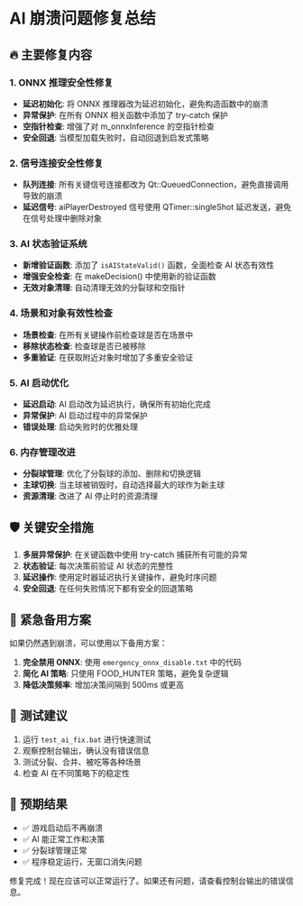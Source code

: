 # AI 崩溃问题修复总结

## 🔥 主要修复内容

### 1. ONNX 推理安全性修复
- **延迟初始化**: 将 ONNX 推理器改为延迟初始化，避免构造函数中的崩溃
- **异常保护**: 在所有 ONNX 相关函数中添加了 try-catch 保护
- **空指针检查**: 增强了对 m_onnxInference 的空指针检查
- **安全回退**: 当模型加载失败时，自动回退到启发式策略

### 2. 信号连接安全性修复
- **队列连接**: 所有关键信号连接都改为 Qt::QueuedConnection，避免直接调用导致的崩溃
- **延迟信号**: aiPlayerDestroyed 信号使用 QTimer::singleShot 延迟发送，避免在信号处理中删除对象

### 3. AI 状态验证系统
- **新增验证函数**: 添加了 `isAIStateValid()` 函数，全面检查 AI 状态有效性
- **增强安全检查**: 在 makeDecision() 中使用新的验证函数
- **无效对象清理**: 自动清理无效的分裂球和空指针

### 4. 场景和对象有效性检查
- **场景检查**: 在所有关键操作前检查球是否在场景中
- **移除状态检查**: 检查球是否已被移除
- **多重验证**: 在获取附近对象时增加了多重安全验证

### 5. AI 启动优化
- **延迟启动**: AI 启动改为延迟执行，确保所有初始化完成
- **异常保护**: AI 启动过程中的异常保护
- **错误处理**: 启动失败时的优雅处理

### 6. 内存管理改进
- **分裂球管理**: 优化了分裂球的添加、删除和切换逻辑
- **主球切换**: 当主球被销毁时，自动选择最大的球作为新主球
- **资源清理**: 改进了 AI 停止时的资源清理

## 🛡️ 关键安全措施

1. **多层异常保护**: 在关键函数中使用 try-catch 捕获所有可能的异常
2. **状态验证**: 每次决策前验证 AI 状态的完整性
3. **延迟操作**: 使用定时器延迟执行关键操作，避免时序问题
4. **安全回退**: 在任何失败情况下都有安全的回退策略

## 🚨 紧急备用方案

如果仍然遇到崩溃，可以使用以下备用方案：

1. **完全禁用 ONNX**: 使用 `emergency_onnx_disable.txt` 中的代码
2. **简化 AI 策略**: 只使用 FOOD_HUNTER 策略，避免复杂逻辑
3. **降低决策频率**: 增加决策间隔到 500ms 或更高

## 📝 测试建议

1. 运行 `test_ai_fix.bat` 进行快速测试
2. 观察控制台输出，确认没有错误信息
3. 测试分裂、合并、被吃等各种场景
4. 检查 AI 在不同策略下的稳定性

## 🎯 预期结果

- ✅ 游戏启动后不再崩溃
- ✅ AI 能正常工作和决策
- ✅ 分裂球管理正常
- ✅ 程序稳定运行，无窗口消失问题

修复完成！现在应该可以正常运行了。如果还有问题，请查看控制台输出的错误信息。
